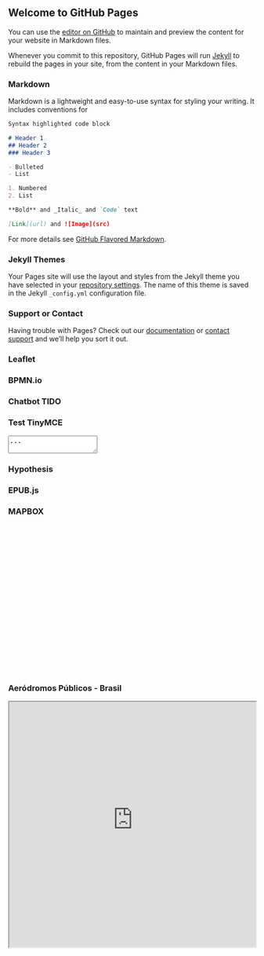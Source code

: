 ## Welcome to GitHub Pages

You can use the [editor on GitHub](https://github.com/gabrielmacedo/gabrielmacedo.github.com/edit/master/README.md) to maintain and preview the content for your website in Markdown files.

Whenever you commit to this repository, GitHub Pages will run [Jekyll](https://jekyllrb.com/) to rebuild the pages in your site, from the content in your Markdown files.

### Markdown

Markdown is a lightweight and easy-to-use syntax for styling your writing. It includes conventions for

```markdown
Syntax highlighted code block

# Header 1
## Header 2
### Header 3

- Bulleted
- List

1. Numbered
2. List

**Bold** and _Italic_ and `Code` text

[Link](url) and ![Image](src)
```

For more details see [GitHub Flavored Markdown](https://guides.github.com/features/mastering-markdown/).

### Jekyll Themes

Your Pages site will use the layout and styles from the Jekyll theme you have selected in your [repository settings](https://github.com/gabrielmacedo/gabrielmacedo.github.com/settings). The name of this theme is saved in the Jekyll `_config.yml` configuration file.

### Support or Contact

Having trouble with Pages? Check out our [documentation](https://help.github.com/categories/github-pages-basics/) or [contact support](https://github.com/contact) and we’ll help you sort it out.

### Leaflet
<link rel="stylesheet" href="https://unpkg.com/leaflet@1.5.1/dist/leaflet.css" />
<script src="https://unpkg.com/leaflet@1.5.1/dist/leaflet.js"></script>

### BPMN.io

<!-- necessary stylesheets -->
<link rel="stylesheet" href="https://unpkg.com/bpmn-js@5.0.3/dist/assets/diagram-js.css" />
<link rel="stylesheet" href="https://unpkg.com/bpmn-js@5.0.3/dist/assets/bpmn-font/css/bpmn.css" />
<script src="https://unpkg.com/bpmn-js@5.0.3/dist/bpmn-modeler.development.js"></script>

### Chatbot TIDO
<script src="//code.tidio.co/bvxhqap4hcy1veunk6wpbvxlangxzpyw.js"></script> 

### Test TinyMCE

<html>
<head>
  <script src="https://cdn.tiny.cloud/1/ijsh89jmmlyuf7bny70pva4nrvxu1sj1gxjd0umvleyvuzc2/tinymce/5/tinymce.min.js"></script>
  <script>tinymce.init({selector:'textarea'});</script>
</head>
<body>
  <textarea>...</textarea>
</body>
</html>

### Hypothesis

<script src="https://hypothes.is/embed.js" async></script>


### EPUB.js

<script src="https://cdn.jsdelivr.net/npm/epubjs/dist/epub.min.js"></script>

<script>
  var book = ePub("url/to/book/");
  var rendition = book.renderTo("area");
  rendition.display();
</script>

### MAPBOX

<script src='https://api.mapbox.com/mapbox-gl-js/v1.3.2/mapbox-gl.js'></script>
<link href='https://api.mapbox.com/mapbox-gl-js/v1.3.2/mapbox-gl.css' rel='stylesheet' />

<div id='map' style='width: 400px; height: 300px;'></div>
<script>
mapboxgl.accessToken = 'pk.eyJ1IjoiZ2FicmllbG1hY2VkbyIsImEiOiJjazFpZWFvb2IwMmExM3JsNWYyZnBuMjNmIn0.36y0cBbEbCVq7VWaCjSYpw';
var map = new mapboxgl.Map({
container: 'map',
style: 'mapbox://styles/mapbox/streets-v11'
});
</script>

### Aeródromos Públicos - Brasil

<iframe class="render-viewer" iframe width="100%" height="500" src="https://render.githubusercontent.com/view/geojson?commit=dc03d43638d9b7d01ab4a23c992bfdc3ee1f839d&amp;enc_url=68747470733a2f2f7261772e67697468756275736572636f6e74656e742e636f6d2f6761627269656c6d616365646f2f616e61632f646330336434333633386439623764303161623461323363393932626664633365653166383339642f4165726f64726f6d6f732d4d696e6973746572696f4461496e6672616573747275747572612e67656f6a736f6e&amp;nwo=gabrielmacedo%2Fanac&amp;path=Aerodromos-MinisterioDaInfraestrutura.geojson&amp;repository_id=68941377&amp;repository_type=Repository#1eb59a9a-15fd-49c0-a372-bbb20580307d" sandbox="allow-scripts allow-same-origin allow-top-navigation" title="File display" </iframe>
